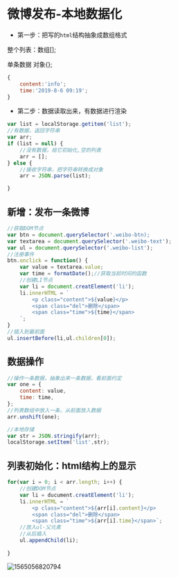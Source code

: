 # 微博发布-本地数据化





- 第一步：把写的`html`结构抽象成数组格式

整个列表：数组[];

单条数据 对象{};

```js
{
    content:'info';
    time:'2019-8-6 09:19';
}
```

- 第二步：数据读取出来，有数据进行渲染

```js
var list = localStorage.getitem('list');
//有数据，返回字符串
var arr;
if (list = null) {
    //没有数据，给它初始化,空的列表
	arr = [];
} else {
    //接收字符串，把字符串转换成对象
	arr = JSON.parse(list);

}


```

## 新增：发布一条微博

```js
//获取DOM节点
var btn = document.querySelector('.weibo-btn);
var textarea = document.querySelector('.weibo-text');
var ul = document.querySelector('.weibo-list');
//注册事件
btn.onclick = function() {
    var value = textarea.value;
    var time = formatDate();//获取当前时间的函数
    //创建LI节点
    var li = document.creatElement('li');
    li.innerHTML = `
    	<p class="content">${value}</p>
    	<span class="del">删除</span>
    	<span class="time">${time}</span>
    `;
}
//插入到最前面
ul.insertBefore(li,ul.children[0]);
```

## 数据操作

```js
//操作一条数据，抽象出来一条数据，看前面约定
var one = {
    content: value,
    time: time,
};
//列表数组中放入一条，从前面放入数据
arr.unshift(one);

//本地存储
var str = JSON.stringify(arr);
localStorage.setItem('list',str);
```

## 列表初始化：html结构上的显示



```js
for(var i = 0; i < arr.length; i++) {
    //创建DOM节点
    var li = ducument.creatElement('li');
    li.innerHTML = `
		<p class="content">${arr[i].content}</p>
    	<span class="del">删除</span>
    	<span class="time">${arr[i].time}</span>`;
    //放入ul-父元素
    //从后插入
    ul.appendChild(li);
    
}
```

![1565056820794](C:\Users\Vera\AppData\Roaming\Typora\typora-user-images\1565056820794.png)